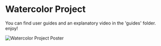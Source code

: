 # Watercolor Project

You can find user guides and an explanatory video in the 'guides' folder. enjoy!

![Watercolor Project Poster](https://user-images.githubusercontent.com/73960535/155206786-8fec9419-274a-40ab-99d6-2af001e35e7f.jpg)
